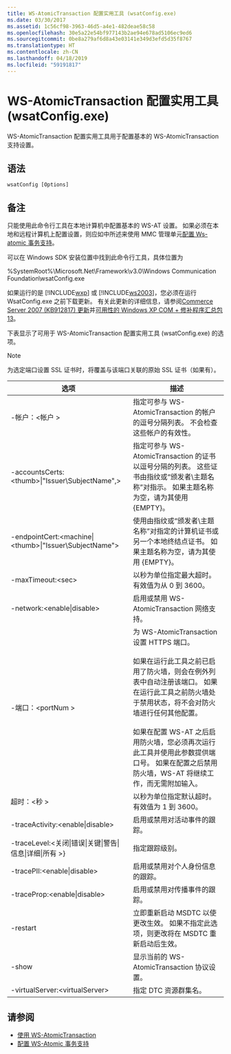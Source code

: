 ```yaml
---
title: WS-AtomicTransaction 配置实用工具 (wsatConfig.exe)
ms.date: 03/30/2017
ms.assetid: 1c56cf98-3963-46d5-a4e1-482deae58c58
ms.openlocfilehash: 30e5a22e54bf977143b2ae94e678ad5106ec9ed6
ms.sourcegitcommit: 0be8a279af6d8a43e03141e349d3efd5d35f8767
ms.translationtype: HT
ms.contentlocale: zh-CN
ms.lasthandoff: 04/18/2019
ms.locfileid: "59191817"
---
```

# <a name="ws-atomictransaction-configuration-utility-wsatconfigexe"></a>WS-AtomicTransaction 配置实用工具 (wsatConfig.exe)
WS-AtomicTransaction 配置实用工具用于配置基本的 WS-AtomicTransaction 支持设置。  
  
## <a name="syntax"></a>语法  
  
```  
wsatConfig [Options]  
```  
  
## <a name="remarks"></a>备注  
 只能使用此命令行工具在本地计算机中配置基本的 WS-AT 设置。 如果必须在本地和远程计算机上配置设置，则应如中所述来使用 MMC 管理单元[配置 Ws-atomic 事务支持](../../../docs/framework/wcf/feature-details/configuring-ws-atomic-transaction-support.md)。  
  
 可以在 Windows SDK 安装位置中找到此命令行工具，具体位置为  
  
 %SystemRoot%\Microsoft.Net\Framework\v3.0\Windows Communication Foundation\wsatConfig.exe  
  
 如果运行的是 [!INCLUDE[wxp](../../../includes/wxp-md.md)] 或 [!INCLUDE[ws2003](../../../includes/ws2003-md.md)]，您必须在运行 WsatConfig.exe 之前下载更新。 有关此更新的详细信息，请参阅[Commerce Server 2007 (KB912817) 更新](https://go.microsoft.com/fwlink/?LinkId=95340)并[可用性的 Windows XP COM + 修补程序汇总包 13](https://go.microsoft.com/fwlink/?LinkId=95341)。  
  
 下表显示了可用于 WS-AtomicTransaction 配置实用工具 (wsatConfig.exe) 的选项。  
  
> [!NOTE]
>  为选定端口设置 SSL 证书时，将覆盖与该端口关联的原始 SSL 证书（如果有）。  
  
|选项|描述|  
|-------------|-----------------|  
|-帐户：\<帐户 >|指定可参与 WS-AtomicTransaction 的帐户的逗号分隔列表。 不会检查这些帐户的有效性。|  
|-accountsCerts:\<thumb>&#124;"Issuer\SubjectName",>|指定可参与 WS-AtomicTransaction 的证书以逗号分隔的列表。 这些证书由指纹或“颁发者\主题名称”对指示。 如果主题名称为空，请为其使用 {EMPTY}。|  
|-endpointCert:<machine&#124;\<thumb>&#124;"Issuer\SubjectName">|使用由指纹或“颁发者\主题名称”对指定的计算机证书或另一个本地终结点证书。 如果主题名称为空，请为其使用 {EMPTY}。|  
|-maxTimeout:\<sec>|以秒为单位指定最大超时。 有效值为从 0 到 3600。|  
|-network:\<enable&#124;disable>|启用或禁用 WS-AtomicTransaction 网络支持。|  
|-端口：\<portNum >|为 WS-AtomicTransaction 设置 HTTPS 端口。<br /><br /> 如果在运行此工具之前已启用了防火墙，则会在例外列表中自动注册该端口。 如果在运行此工具之前防火墙处于禁用状态，将不会对防火墙进行任何其他配置。<br /><br /> 如果在配置 WS-AT 之后启用防火墙，您必须再次运行此工具并使用此参数提供端口号。 如果在配置之后禁用防火墙，WS-AT 将继续工作，而无需附加输入。|  
|超时：\<秒 >|以秒为单位指定默认超时。 有效值为 1 到 3600。|  
|-traceActivity:\<enable&#124;disable>|启用或禁用对活动事件的跟踪。|  
|-traceLevel:\<关闭&#124;错误&#124;关键&#124;警告&#124;信息&#124;详细&#124;所有 >}|指定跟踪级别。|  
|-tracePII:\<enable&#124;disable>|启用或禁用对个人身份信息的跟踪。|  
|-traceProp:\<enable&#124;disable>|启用或禁用对传播事件的跟踪。|  
|-restart|立即重新启动 MSDTC 以使更改生效。 如果不指定此选项，则更改将在 MSDTC 重新启动后生效。|  
|-show|显示当前的 WS-AtomicTransaction 协议设置。|  
|-virtualServer:\<virtualServer>|指定 DTC 资源群集名。|  
  
## <a name="see-also"></a>请参阅

- [使用 WS-AtomicTransaction](../../../docs/framework/wcf/feature-details/using-ws-atomictransaction.md)
- [配置 WS-Atomic 事务支持](../../../docs/framework/wcf/feature-details/configuring-ws-atomic-transaction-support.md)
